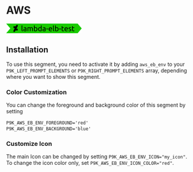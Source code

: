 # AWS

![](segment.png)

## Installation

To use this segment, you need to activate it by adding `aws_eb_env` to your
`P9K_LEFT_PROMPT_ELEMENTS` or `P9K_RIGHT_PROMPT_ELEMENTS` array, depending
where you want to show this segment.

### Color Customization

You can change the foreground and background color of this segment by setting
```
P9K_AWS_EB_ENV_FOREGROUND='red'
P9K_AWS_EB_ENV_BACKGROUND='blue'
```

### Customize Icon

The main Icon can be changed by setting `P9K_AWS_EB_ENV_ICON="my_icon"`. To change the
icon color only, set `P9K_AWS_EB_ENV_ICON_COLOR="red"`.